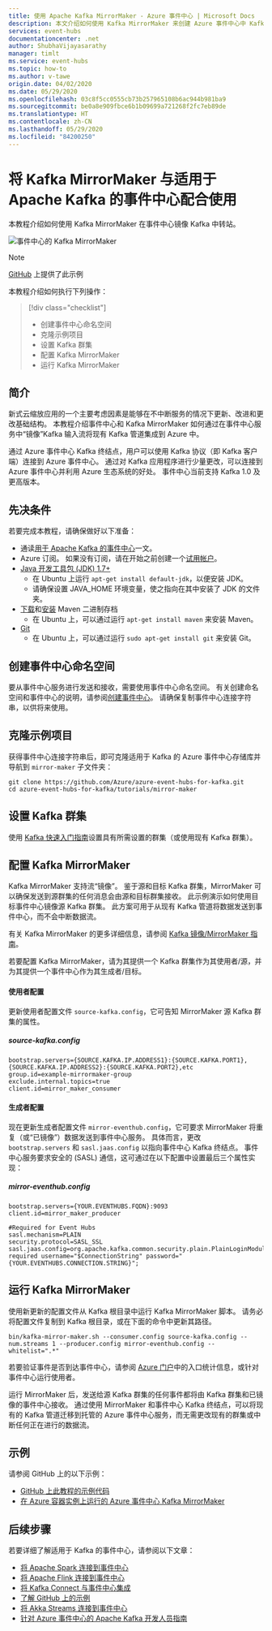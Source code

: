 ```yaml
---
title: 使用 Apache Kafka MirrorMaker - Azure 事件中心 | Microsoft Docs
description: 本文介绍如何使用 Kafka MirrorMaker 来创建 Azure 事件中心中 Kafka 群集的镜像。
services: event-hubs
documentationcenter: .net
author: ShubhaVijayasarathy
manager: timlt
ms.service: event-hubs
ms.topic: how-to
ms.author: v-tawe
origin.date: 04/02/2020
ms.date: 05/29/2020
ms.openlocfilehash: 03c8f5cc0555cb73b257965108b6ac944b981ba9
ms.sourcegitcommit: be0a8e909fbce6b1b09699a721268f2fc7eb89de
ms.translationtype: HT
ms.contentlocale: zh-CN
ms.lasthandoff: 05/29/2020
ms.locfileid: "84200250"
---
```

# <a name="use-kafka-mirrormaker-with-event-hubs-for-apache-kafka"></a>将 Kafka MirrorMaker 与适用于 Apache Kafka 的事件中心配合使用

本教程介绍如何使用 Kafka MirrorMaker 在事件中心镜像 Kafka 中转站。

   ![事件中心的 Kafka MirrorMaker](./media/event-hubs-kafka-mirror-maker-tutorial/evnent-hubs-mirror-maker1.png)

> [!NOTE]
> [GitHub](https://github.com/Azure/azure-event-hubs-for-kafka/tree/master/tutorials/mirror-maker) 上提供了此示例


本教程介绍如何执行下列操作：
> [!div class="checklist"]
> * 创建事件中心命名空间
> * 克隆示例项目
> * 设置 Kafka 群集
> * 配置 Kafka MirrorMaker
> * 运行 Kafka MirrorMaker

## <a name="introduction"></a>简介
新式云缩放应用的一个主要考虑因素是能够在不中断服务的情况下更新、改进和更改基础结构。 本教程介绍事件中心和 Kafka MirrorMaker 如何通过在事件中心服务中“镜像”Kafka 输入流将现有 Kafka 管道集成到 Azure 中。 

通过 Azure 事件中心 Kafka 终结点，用户可以使用 Kafka 协议（即 Kafka 客户端）连接到 Azure 事件中心。 通过对 Kafka 应用程序进行少量更改，可以连接到 Azure 事件中心并利用 Azure 生态系统的好处。 事件中心当前支持 Kafka 1.0 及更高版本。

## <a name="prerequisites"></a>先决条件

若要完成本教程，请确保做好以下准备：

* 通读[用于 Apache Kafka 的事件中心](event-hubs-for-kafka-ecosystem-overview.md)一文。 
* Azure 订阅。 如果没有订阅，请在开始之前创建一个[试用帐户](https://wd.azure.cn/pricing/1rmb-trial/)。
* [Java 开发工具包 (JDK) 1.7+](https://aka.ms/azure-jdks)
    * 在 Ubuntu 上运行 `apt-get install default-jdk`，以便安装 JDK。
    * 请确保设置 JAVA_HOME 环境变量，使之指向在其中安装了 JDK 的文件夹。
* [下载](https://maven.apache.org/download.cgi)和[安装](https://maven.apache.org/install.html) Maven 二进制存档
    * 在 Ubuntu 上，可以通过运行 `apt-get install maven` 来安装 Maven。
* [Git](https://www.git-scm.com/downloads)
    * 在 Ubuntu 上，可以通过运行 `sudo apt-get install git` 来安装 Git。

## <a name="create-an-event-hubs-namespace"></a>创建事件中心命名空间

要从事件中心服务进行发送和接收，需要使用事件中心命名空间。 有关创建命名空间和事件中心的说明，请参阅[创建事件中心](event-hubs-create.md)。 请确保复制事件中心连接字符串，以供将来使用。

## <a name="clone-the-example-project"></a>克隆示例项目

获得事件中心连接字符串后，即可克隆适用于 Kafka 的 Azure 事件中心存储库并导航到 `mirror-maker` 子文件夹：

```shell
git clone https://github.com/Azure/azure-event-hubs-for-kafka.git
cd azure-event-hubs-for-kafka/tutorials/mirror-maker
```

## <a name="set-up-a-kafka-cluster"></a>设置 Kafka 群集

使用 [Kafka 快速入门指南](https://kafka.apache.org/quickstart)设置具有所需设置的群集（或使用现有 Kafka 群集）。

## <a name="configure-kafka-mirrormaker"></a>配置 Kafka MirrorMaker

Kafka MirrorMaker 支持流“镜像”。 鉴于源和目标 Kafka 群集，MirrorMaker 可以确保发送到源群集的任何消息会由源和目标群集接收。 此示例演示如何使用目标事件中心镜像源 Kafka 群集。 此方案可用于从现有 Kafka 管道将数据发送到事件中心，而不会中断数据流。 

有关 Kafka MirrorMaker 的更多详细信息，请参阅 [Kafka 镜像/MirrorMaker 指南](https://cwiki.apache.org/confluence/pages/viewpage.action?pageId=27846330)。

若要配置 Kafka MirrorMaker，请为其提供一个 Kafka 群集作为其使用者/源，并为其提供一个事件中心作为其生成者/目标。

#### <a name="consumer-configuration"></a>使用者配置

更新使用者配置文件 `source-kafka.config`，它可告知 MirrorMaker 源 Kafka 群集的属性。

##### <a name="source-kafkaconfig"></a>source-kafka.config

```
bootstrap.servers={SOURCE.KAFKA.IP.ADDRESS1}:{SOURCE.KAFKA.PORT1},{SOURCE.KAFKA.IP.ADDRESS2}:{SOURCE.KAFKA.PORT2},etc
group.id=example-mirrormaker-group
exclude.internal.topics=true
client.id=mirror_maker_consumer
```

#### <a name="producer-configuration"></a>生成者配置

现在更新生成者配置文件 `mirror-eventhub.config`，它可要求 MirrorMaker 将重复（或“已镜像”）数据发送到事件中心服务。 具体而言，更改 `bootstrap.servers` 和 `sasl.jaas.config` 以指向事件中心 Kafka 终结点。 事件中心服务要求安全的 (SASL) 通信，这可通过在以下配置中设置最后三个属性实现： 

##### <a name="mirror-eventhubconfig"></a>mirror-eventhub.config

```
bootstrap.servers={YOUR.EVENTHUBS.FQDN}:9093
client.id=mirror_maker_producer

#Required for Event Hubs
sasl.mechanism=PLAIN
security.protocol=SASL_SSL
sasl.jaas.config=org.apache.kafka.common.security.plain.PlainLoginModule required username="$ConnectionString" password="{YOUR.EVENTHUBS.CONNECTION.STRING}";
```

## <a name="run-kafka-mirrormaker"></a>运行 Kafka MirrorMaker

使用新更新的配置文件从 Kafka 根目录中运行 Kafka MirrorMaker 脚本。 请务必将配置文件复制到 Kafka 根目录，或在下面的命令中更新其路径。

```shell
bin/kafka-mirror-maker.sh --consumer.config source-kafka.config --num.streams 1 --producer.config mirror-eventhub.config --whitelist=".*"
```

若要验证事件是否到达事件中心，请参阅 [Azure 门户](https://azure.microsoft.com/features/azure-portal/)中的入口统计信息，或针对事件中心运行使用者。

运行 MirrorMaker 后，发送给源 Kafka 群集的任何事件都将由 Kafka 群集和已镜像的事件中心接收。 通过使用 MirrorMaker 和事件中心 Kafka 终结点，可以将现有的 Kafka 管道迁移到托管的 Azure 事件中心服务，而无需更改现有的群集或中断任何正在进行的数据流。

## <a name="samples"></a>示例
请参阅 GitHub 上的以下示例：

- [GitHub 上此教程的示例代码](https://github.com/Azure/azure-event-hubs-for-kafka/tree/master/tutorials/mirror-maker)
- [在 Azure 容器实例上运行的 Azure 事件中心 Kafka MirrorMaker](https://github.com/djrosanova/EventHubsMirrorMaker)

## <a name="next-steps"></a>后续步骤
若要详细了解适用于 Kafka 的事件中心，请参阅以下文章：  

- [将 Apache Spark 连接到事件中心](event-hubs-kafka-spark-tutorial.md)
- [将 Apache Flink 连接到事件中心](event-hubs-kafka-flink-tutorial.md)
- [将 Kafka Connect 与事件中心集成](event-hubs-kafka-connect-tutorial.md)
- [了解 GitHub 上的示例](https://github.com/Azure/azure-event-hubs-for-kafka)
- [将 Akka Streams 连接到事件中心](event-hubs-kafka-akka-streams-tutorial.md)
- [针对 Azure 事件中心的 Apache Kafka 开发人员指南](apache-kafka-developer-guide.md)